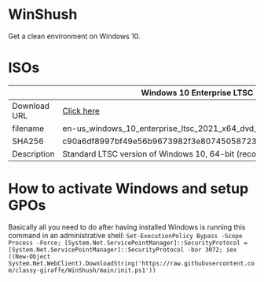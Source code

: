 # WinShush
Get a clean environment on Windows 10.

# ISOs
|              | Windows 10 Enterprise LTSC 2021 x64                                                                                                                                  | Windows 10 Enterprise LTSC 2021 x86                                                                                                                                  | Windows 10 IoT Enterprise LTSC 2021 x64                                                                                                                                 |
|--------------|----------------------------------------------------------------------------------------------------------------------------------------------------------------------|----------------------------------------------------------------------------------------------------------------------------------------------------------------------|-------------------------------------------------------------------------------------------------------------------------------------------------------------------------|
| Download URL | [Click here](https://dweb.link/ipfs/bafybeih4tqwbsoqpl2ip7mcv5ofuynto3xlh4nirkt3m4s3wdz6oph32rq?filename=en-us_windows_10_enterprise_ltsc_2021_x64_dvd_d289cf96.iso) | [Click here](https://dweb.link/ipfs/bafybeig6ccmioq2ojdrjpkslmgopupoozc6wbsvdeqaxaerc7tydbgnqj4?filename=en-us_windows_10_enterprise_ltsc_2021_x86_dvd_9f4aa95f.iso) | [Click here](https://dweb.link/ipfs/bafybeicfku5j343hn3h6qj3l4fjqj5xu5542xhhhcnt6ivhduxp4ldu7re?filename=en-us_windows_10_iot_enterprise_ltsc_2021_x64_dvd_257ad90f.is) |
| filename     | en-us_windows_10_enterprise_ltsc_2021_x64_dvd_d289cf96.iso                                                                                                           | en-us_windows_10_enterprise_ltsc_2021_x86_dvd_9f4aa95f.iso                                                                                                           | en-us_windows_10_iot_enterprise_ltsc_2021_x64_dvd_257ad90f.iso                                                                                                          |
| SHA256       | c90a6df8997bf49e56b9673982f3e80745058723a707aef8f22998ae6479597d                                                                                                     | 3276d60fa27f513b411224cd474278a9abe406159ba47776747862c7080292bc                                                                                                     | a0334f31ea7a3e6932b9ad7206608248f0bd40698bfb8fc65f14fc5e4976c160                                                                                                        |
| Description  | Standard LTSC version of Windows 10, 64-bit (recommended)                                                                                                            | Standard LTSC version of Windows 10, 32-bit (suggested for old 32-bit PCs)                                                                                           | IoT LTSC version of Windows 10, 64-bit (suggested for thin clients)                                                                                                     |

# How to activate Windows and setup GPOs

Basically all you need to do after having installed Windows is running this command in an administrative shell:
```Set-ExecutionPolicy Bypass -Scope Process -Force; [System.Net.ServicePointManager]::SecurityProtocol = [System.Net.ServicePointManager]::SecurityProtocol -bor 3072; iex ((New-Object System.Net.WebClient).DownloadString('https://raw.githubusercontent.com/classy-giraffe/WinShush/main/init.ps1'))``` 
